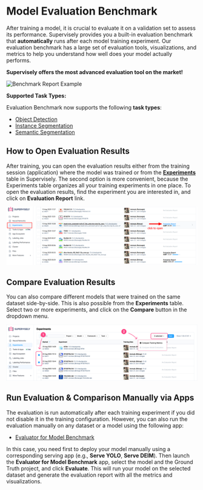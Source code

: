 # Model Evaluation Benchmark

After training a model, it is crucial to evaluate it on a validation set to assess its performance. Supervisely provides you a built-in evaluation benchmark that **automatically** runs after each model training experiment. Our evaluation benchmark has a large set of evaluation tools, visualizations, and metrics to help you understand how well does your model actually performs.

**Supervisely offers the most advanced evaluation tool on the market!**

![Benchmark Report Example](../../.gitbook/assets/benchmark_report.gif)

**Supported Task Types:**

Evaluation Benchmark now supports the following **task types**:
- [Object Detection](./object-detection.md)
- [Instance Segmentation](./instance-segmentation.md)
- [Semantic Segmentation](./semantic-segmentation.md)

## How to Open Evaluation Results

After training, you can open the evaluation results either from the training session (application) where the model was trained or from the **[Experiments](../training/experiments.md)** table in Supervisely. The second option is more convenient, because the Experiments table organizes all your training experiments in one place. To open the evaluation results, find the experiment you are interested in, and click on **Evaluation Report** link.

![Open Evaluation from Experiments](/.gitbook/assets/neural-networks/model-benchmark/open-evaluation-from-table.png)

## Compare Evaluation Results

You can also compare different models that were trained on the same dataset side-by-side. This is also possible from the **Experiments** table. Select two or more experiments, and click on the **Compare** button in the dropdown menu.

![Compare Experiments](/.gitbook/assets/neural-networks/training/compare-training-metrics1.jpg)

## Run Evaluation & Comparison Manually via Apps

The evaluation is run automatically after each training experiment if you did not disable it in the training configuration. However, you can also run the evaluation manually on any dataset or a model using the following app:

- [Evaluator for Model Benchmark](https://ecosystem.supervisely.com/apps/model-benchmark)

In this case, you need first to deploy your model manually using a corresponding serving app (e.g., **Serve YOLO**, **Serve DEIM**). Then launch the **Evaluator for Model Benchmark** app, select the model and the Ground Truth project, and click **Evaluate**. This will run your model on the selected dataset and generate the evaluation report with all the metrics and visualizations.